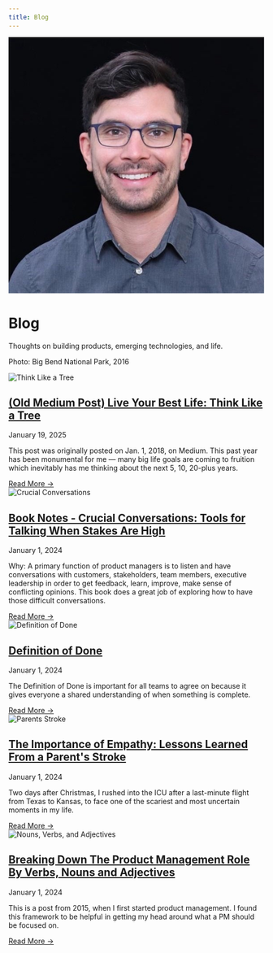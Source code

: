 ```yaml
---
title: Blog
---
```


<div class="hero">
    <img src="/assets/images/profile.jpeg" alt="Jacob Poterbin" class="profile-image">
    <div class="hero-content">
        <h1>Blog</h1>
        <p>Thoughts on building products, emerging technologies, and life.</p>
        <p class="photo-caption">Photo: Big Bend National Park, 2016</p>
    </div>
</div>

<div class="content-section blog-content">
    <div class="blog-grid">
        <article class="blog-preview">
            <img src="../assets/images/blog/tree.jpg" alt="Think Like a Tree" class="blog-preview-image">
            <div class="blog-preview-content">
                <h2><a href="tree.html">(Old Medium Post) Live Your Best Life: Think Like a Tree</a></h2>
                <time class="blog-date">January 19, 2025</time>
                <p class="blog-excerpt">This post was originally posted on Jan. 1, 2018, on Medium. This past year has been monumental for me — many big life goals are coming to fruition which inevitably has me thinking about the next 5, 10, 20-plus years.</p>
                <a href="blog/tree.html" class="read-more">Read More →</a>
            </div>
        </article>
        <article class="blog-preview">
            <img src="../assets/images/blog/crucial-conversations.png" alt="Crucial Conversations" class="blog-preview-image">
            <div class="blog-preview-content">
                <h2><a href="blog/crucial-conversations.html">Book Notes - Crucial Conversations: Tools for Talking When Stakes Are High</a></h2>
                <time class="blog-date">January 1, 2024</time>
                <p class="blog-excerpt">Why: A primary function of product managers is to listen and have conversations with customers, stakeholders, team members, executive leadership in order to get feedback, learn, improve, make sense of conflicting opinions. This book does a great job of exploring how to have those difficult conversations.</p>
                <a href="blog/crucial-conversations.html" class="read-more">Read More →</a>
            </div>
        </article>
        <article class="blog-preview">
            <img src="../assets/images/blog/definition-of-done.jpg" alt="Definition of Done" class="blog-preview-image">
            <div class="blog-preview-content">
                <h2><a href="blog/definition-of-done.html">Definition of Done</a></h2>
                <time class="blog-date">January 1, 2024</time>
                <p class="blog-excerpt">The Definition of Done is important for all teams to agree on because it gives everyone a shared understanding of when something is complete.</p>
                <a href="blog/definition-of-done.html" class="read-more">Read More →</a>
            </div>
        </article>
        <article class="blog-preview">
            <img src="../assets/images/blog/parents-stroke.jpg" alt="Parents Stroke" class="blog-preview-image">
            <div class="blog-preview-content">
                <h2><a href="blog/parents-stroke.html">The Importance of Empathy: Lessons Learned From a Parent's Stroke</a></h2>
                <time class="blog-date">January 1, 2024</time>
                <p class="blog-excerpt">Two days after Christmas, I rushed into the ICU after a last-minute flight from Texas to Kansas, to face one of the scariest and most uncertain moments in my life.</p>
                <a href="blog/parents-stroke.html" class="read-more">Read More →</a>
            </div>
        </article>
        <article class="blog-preview">
            <img src="../assets/images/blog/nouns-verbs-adjectives.jpg" alt="Nouns, Verbs, and Adjectives" class="blog-preview-image">
            <div class="blog-preview-content">
                <h2><a href="blog/nouns-verbs-adjectives.html">Breaking Down The Product Management Role By Verbs, Nouns and Adjectives</a></h2>
                <time class="blog-date">January 1, 2024</time>
                <p class="blog-excerpt">This is a post from 2015, when I first started product management. I found this framework to be helpful in getting my head around what a PM should be focused on.</p>
                <a href="blog/nouns-verbs-adjectives.html" class="read-more">Read More →</a>
            </div>
        </article>
    </div>
</div>
